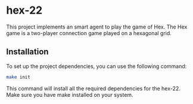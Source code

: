 # hex-22

This project implements an smart agent to play the game of Hex. The Hex game is a two-player connection game played on a hexagonal grid.

## Installation

To set up the project dependencies, you can use the following command:

```bash
make init
```

This command will install all the required dependencies for the hex-22. Make sure you have make installed on your system.
